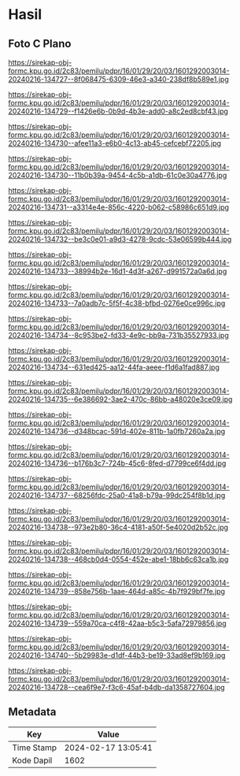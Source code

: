 # Hasil

## Foto C Plano

https://sirekap-obj-formc.kpu.go.id/2c83/pemilu/pdpr/16/01/29/20/03/1601292003014-20240216-134727--8f068475-6309-46e3-a340-238df8b589e1.jpg

https://sirekap-obj-formc.kpu.go.id/2c83/pemilu/pdpr/16/01/29/20/03/1601292003014-20240216-134729--f1426e6b-0b9d-4b3e-add0-a8c2ed8cbf43.jpg

https://sirekap-obj-formc.kpu.go.id/2c83/pemilu/pdpr/16/01/29/20/03/1601292003014-20240216-134730--afee11a3-e6b0-4c13-ab45-cefcebf72205.jpg

https://sirekap-obj-formc.kpu.go.id/2c83/pemilu/pdpr/16/01/29/20/03/1601292003014-20240216-134730--11b0b39a-9454-4c5b-a1db-61c0e30a4776.jpg

https://sirekap-obj-formc.kpu.go.id/2c83/pemilu/pdpr/16/01/29/20/03/1601292003014-20240216-134731--a3314e4e-856c-4220-b062-c58986c651d9.jpg

https://sirekap-obj-formc.kpu.go.id/2c83/pemilu/pdpr/16/01/29/20/03/1601292003014-20240216-134732--be3c0e01-a9d3-4278-9cdc-53e06599b444.jpg

https://sirekap-obj-formc.kpu.go.id/2c83/pemilu/pdpr/16/01/29/20/03/1601292003014-20240216-134733--38994b2e-16d1-4d3f-a267-d991572a0a6d.jpg

https://sirekap-obj-formc.kpu.go.id/2c83/pemilu/pdpr/16/01/29/20/03/1601292003014-20240216-134733--7a0adb7c-5f5f-4c38-bfbd-0276e0ce996c.jpg

https://sirekap-obj-formc.kpu.go.id/2c83/pemilu/pdpr/16/01/29/20/03/1601292003014-20240216-134734--8c953be2-fd33-4e9c-bb9a-731b35527933.jpg

https://sirekap-obj-formc.kpu.go.id/2c83/pemilu/pdpr/16/01/29/20/03/1601292003014-20240216-134734--631ed425-aa12-44fa-aeee-f1d6a1fad887.jpg

https://sirekap-obj-formc.kpu.go.id/2c83/pemilu/pdpr/16/01/29/20/03/1601292003014-20240216-134735--6e386692-3ae2-470c-86bb-a48020e3ce09.jpg

https://sirekap-obj-formc.kpu.go.id/2c83/pemilu/pdpr/16/01/29/20/03/1601292003014-20240216-134736--d348bcac-591d-402e-811b-1a0fb7260a2a.jpg

https://sirekap-obj-formc.kpu.go.id/2c83/pemilu/pdpr/16/01/29/20/03/1601292003014-20240216-134736--b176b3c7-724b-45c6-8fed-d7799ce6f4dd.jpg

https://sirekap-obj-formc.kpu.go.id/2c83/pemilu/pdpr/16/01/29/20/03/1601292003014-20240216-134737--68256fdc-25a0-41a8-b79a-99dc254f8b1d.jpg

https://sirekap-obj-formc.kpu.go.id/2c83/pemilu/pdpr/16/01/29/20/03/1601292003014-20240216-134738--973e2b80-36c4-4181-a50f-5e4020d2b52c.jpg

https://sirekap-obj-formc.kpu.go.id/2c83/pemilu/pdpr/16/01/29/20/03/1601292003014-20240216-134738--468cb0d4-0554-452e-abe1-18bb6c63ca1b.jpg

https://sirekap-obj-formc.kpu.go.id/2c83/pemilu/pdpr/16/01/29/20/03/1601292003014-20240216-134739--858e756b-1aae-464d-a85c-4b7f929bf7fe.jpg

https://sirekap-obj-formc.kpu.go.id/2c83/pemilu/pdpr/16/01/29/20/03/1601292003014-20240216-134739--559a70ca-c4f8-42aa-b5c3-5afa72979856.jpg

https://sirekap-obj-formc.kpu.go.id/2c83/pemilu/pdpr/16/01/29/20/03/1601292003014-20240216-134740--5b29983e-d1df-44b3-be19-33ad8ef9b169.jpg

https://sirekap-obj-formc.kpu.go.id/2c83/pemilu/pdpr/16/01/29/20/03/1601292003014-20240216-134728--cea6f9e7-f3c6-45af-b4db-da1358727604.jpg


## Metadata

| Key        | Value               |
| ---------- | ------------------- |
| Time Stamp | 2024-02-17 13:05:41 |
| Kode Dapil | 1602                |



